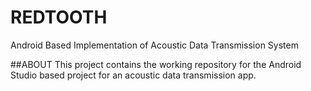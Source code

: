 # REDTOOTH
Android Based Implementation of Acoustic Data Transmission System

##ABOUT
This project contains the working repository for the Android Studio based project for an acoustic data transmission app. 




